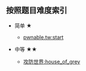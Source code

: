 ## 按照题目难度索引

* 简单 ★
  * [pwnable.tw:start](./pwnable.tw/start)

* 中等 ★★
  * [攻防世界:house_of_grey](./攻防世界/house_of_grey)
